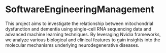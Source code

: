 # SoftwareEngineeringManagement
This project aims to investigate the relationship between mitochondrial dysfunction and dementia using single-cell RNA sequencing data and advanced machine learning techniques. By leveraging Nvidia frameworks, we analyze various biological and clinical features to gain insights into the molecular mechanisms underlying neurodegenerative diseases.
